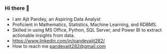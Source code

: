 ### Hi there 👋

- I am Ajit Pandey, an Aspiring Data Analyst
- Proficient in Mathematics, Statistics, Machine Learning, and RDBMS.
- Skilled in using MS Office, Python, SQL Server, and Power BI to extract actionable insights from data.
- https://www.linkedin.com/in/pandeyajit282/
- How to reach me pandeyajit282@gmail.com

  
<!--
**pandeyajit282/pandeyajit282** is a ✨ _special_ ✨ repository because its `README.md` (this file) appears on your GitHub profile.

Here are some ideas to get you started:

- 🔭 I’m currently working on ...
- 🌱 I’m currently learning ...
- 👯 I’m looking to collaborate on ...
- 🤔 I’m looking for help with ...
- 💬 Ask me about ...
- 📫 How to reach me: ...
- 😄 Pronouns: ...
- ⚡ Fun fact: ...
-->
